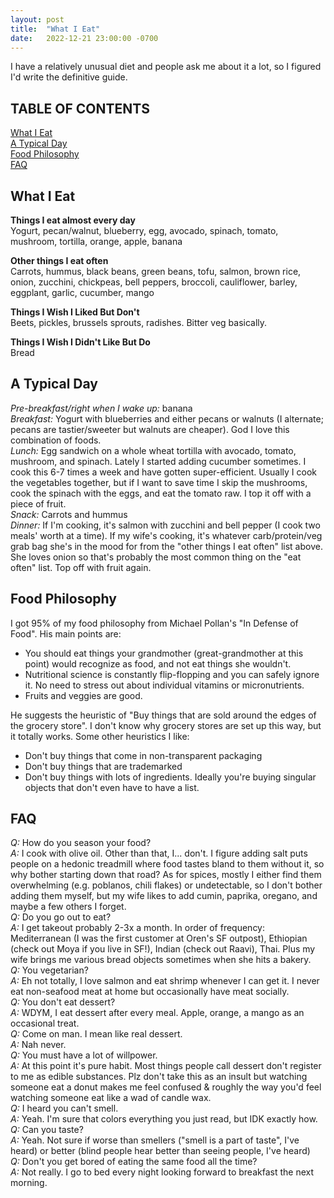 ```yaml
---
layout: post
title:  "What I Eat"
date:   2022-12-21 23:00:00 -0700
---
```


I have a relatively unusual diet and people ask me about it a lot, so I figured I'd write the definitive guide.

## TABLE OF CONTENTS

[What I Eat](#what-i-eat)\
[A Typical Day](#a-typical-day)\
[Food Philosophy](#food-philosophy)\
[FAQ](#faq)

## What I Eat

**Things I eat almost every day**\
Yogurt, pecan/walnut, blueberry, egg, avocado, spinach, tomato, mushroom, tortilla, orange, apple, banana

**Other things I eat often**\
Carrots, hummus, black beans, green beans, tofu, salmon, brown rice, onion, zucchini, chickpeas, bell peppers, broccoli, cauliflower, barley, eggplant, garlic, cucumber, mango

**Things I Wish I Liked But Don't**\
Beets, pickles, brussels sprouts, radishes. Bitter veg basically.

**Things I Wish I Didn't Like But Do**\
Bread

## A Typical Day
*Pre-breakfast/right when I wake up:* banana\
*Breakfast:* Yogurt with blueberries and either pecans or walnuts (I alternate; pecans are tastier/sweeter but walnuts are cheaper). God I love this combination of foods.\
*Lunch:* Egg sandwich on a whole wheat tortilla with avocado, tomato, mushroom, and spinach. Lately I started adding cucumber sometimes. I cook this 6-7 times a week and have gotten super-efficient. Usually I cook the vegetables together, but if I want to save time I skip the mushrooms, cook the spinach with the eggs, and eat the tomato raw. I top it off with a piece of fruit.\
*Snack:* Carrots and hummus\
*Dinner:* If I'm cooking, it's salmon with zucchini and bell pepper (I cook two meals' worth at a time). If my wife's cooking, it's whatever carb/protein/veg grab bag she's in the mood for from the "other things I eat often" list above. She loves onion so that's probably the most common thing on the "eat often" list. Top off with fruit again.

## Food Philosophy

I got 95% of my food philosophy from Michael Pollan's "In Defense of Food". His main points are:
- You should eat things your grandmother (great-grandmother at this point) would recognize as food, and not eat things she wouldn't.
- Nutritional science is constantly flip-flopping and you can safely ignore it. No need to stress out about individual vitamins or micronutrients.
- Fruits and veggies are good.

He suggests the heuristic of "Buy things that are sold around the edges of the grocery store". I don't know why grocery stores are set up this way, but it totally works. Some other heuristics I like:
- Don't buy things that come in non-transparent packaging
- Don't buy things that are trademarked
- Don't buy things with lots of ingredients. Ideally you're buying singular objects that don't even have to have a list.

## FAQ

*Q:* How do you season your food?\
*A:* I cook with olive oil. Other than that, I... don't. I figure adding salt puts people on a hedonic treadmill where food tastes bland to them without it, so why bother starting down that road? As for spices, mostly I either find them overwhelming (e.g. poblanos, chili flakes) or undetectable, so I don't bother adding them myself, but my wife likes to add cumin, paprika, oregano, and maybe a few others I forget.\
*Q:* Do you go out to eat?\
*A:* I get takeout probably 2-3x a month. In order of frequency: Mediterranean (I was the first customer at Oren's SF outpost), Ethiopian (check out Moya if you live in SF!), Indian (check out Raavi), Thai. Plus my wife brings me various bread objects sometimes when she hits a bakery.\
*Q:* You vegetarian?\
*A:* Eh not totally, I love salmon and eat shrimp whenever I can get it. I never eat non-seafood meat at home but occasionally have meat socially.\
*Q:* You don't eat dessert?\
*A:* WDYM, I eat dessert after every meal. Apple, orange, a mango as an occasional treat.\
*Q:* Come on man. I mean like real dessert.\
*A:* Nah never.\
*Q:* You must have a lot of willpower.\
*A:* At this point it's pure habit. Most things people call dessert don't register to me as edible substances. Plz don't take this as an insult but watching someone eat a donut makes me feel confused & roughly the way you'd feel watching someone eat like a wad of candle wax.\
*Q:* I heard you can't smell.\
*A:* Yeah. I'm sure that colors everything you just read, but IDK exactly how.\
*Q:* Can you taste?\
*A:* Yeah. Not sure if worse than smellers ("smell is a part of taste", I've heard) or better (blind people hear better than seeing people, I've heard)\
*Q:* Don't you get bored of eating the same food all the time?\
*A:* Not really. I go to bed every night looking forward to breakfast the next morning.